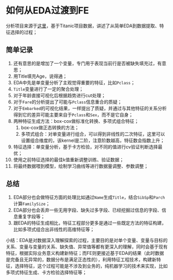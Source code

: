 # 如何从EDA过渡到FE

分析项目来源于[这里](https://www.kaggle.com/pmarcelino/data-analysis-and-feature-extraction-with-python)，基于Titanic项目数据，讲述了从简单EDA到数据提取、特征选择的过程；

## 简单记录

1. 还有意思的是增加了一个变量，专门用于表现当前行是否被缺失填充过，有意思；
2. 用Title填充Age，说得通；
3. EDA中先是单变量分析了主观觉得重要的特征，比如`Pclass`；
4. `Title`变量进行了一定的聚合处理；
5. 对于年龄直接可视化后根据趋势进行cut处理；
6. 对于`Fare`的分析提出了可能与`Pclass`信息重合的质疑；
7. 对于`Embarked`的可视化结果，一样提出了质疑，并通过与其他特征的关系分析得到它的差异可能主要来自于`Pclass`和`Sex`，而不是它自身；
8. 两种特征生成方法：box-cox做标准化转换、多项式组合特征；
    1. box-cox做正态转换的方法；
    2. 多项式组合：对单变量进行组合，可以得到非线性的二次特征，这里可以设置组合维度的，该kernel是二阶，注意阶数越高，特征数会指数上升；
9. 特征选择：单变量分析，基于卡方检验，对不同的值进行cv验证判断选择最优；
10. 使用之前特征选择的最佳k值重新调整训练、验证数据；
11. 将最终数据喂到模型，绘制学习曲线等进行数据量调整、参数调整；

## 总结

1. EDA部分也会做特征方面的处理比如通过`Name`生成`Title`，结合`SibSp`和`Parch`计算`FamilySize`；
2. EDA部分也会丢弃一些无用字段、缺失过多字段、已经挖掘过信息的字段、信息重复字段等；
3. 跟EDA的特征生成相比，特征工程部分更多是通过一些既定方法的特征构建，比如多项式组合出非线性的高维特征等；

小结：EDA是对数据深入理解探索的过程，主要目的是对单个变量、变量与目标的关系、变量与变量的关系、缺失值、异常值等都有更深入的理解，同时会基于现有特征，根据实际业务意义构建新特征；而FE则更接近基于EDA的结果（此时数据是完备且无异常的，数据分布是满足正态性的），利用特征工程技术，构建新特征，选择特征，这个过程可能是不涉及到业务的，纯机器学习的技术来实现，比如多项式特征生成、卡方检验选择特征等；
